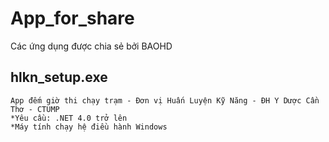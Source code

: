 # App_for_share
Các ứng dụng được chia sẻ bởi BAOHD
## hlkn_setup.exe
```
App đếm giờ thi chạy trạm - Đơn vị Huấn Luyện Kỹ Năng - ĐH Y Dược Cần Thơ - CTUMP 
*Yêu cầu: .NET 4.0 trở lên
*Máy tính chạy hệ điều hành Windows
```
